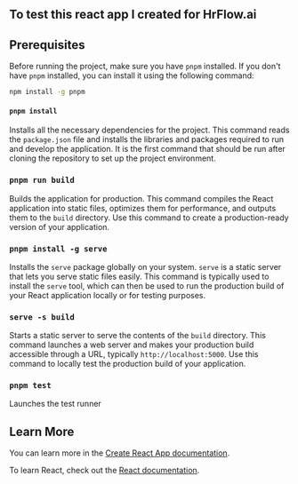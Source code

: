 ## To test this react app I created for HrFlow.ai

## Prerequisites

Before running the project, make sure you have `pnpm` installed. If you don't have `pnpm` installed, you can install it using the following command:

```bash
npm install -g pnpm
```

#### `pnpm install`

Installs all the necessary dependencies for the project. This command reads the `package.json` file and installs the libraries and packages required to run and develop the application. It is the first command that should be run after cloning the repository to set up the project environment.

### `pnpm run build`

Builds the application for production. This command compiles the React application into static files, optimizes them for performance, and outputs them to the `build` directory. Use this command to create a production-ready version of your application.

### `pnpm install -g serve`

Installs the `serve` package globally on your system. `serve` is a static server that lets you serve static files easily. This command is typically used to install the `serve` tool, which can then be used to run the production build of your React application locally or for testing purposes.

### `serve -s build`

Starts a static server to serve the contents of the `build` directory. This command launches a web server and makes your production build accessible through a URL, typically `http://localhost:5000`. Use this command to locally test the production build of your application.

### `pnpm test`

Launches the test runner

## Learn More

You can learn more in the [Create React App documentation](https://facebook.github.io/create-react-app/docs/getting-started).

To learn React, check out the [React documentation](https://reactjs.org/).
